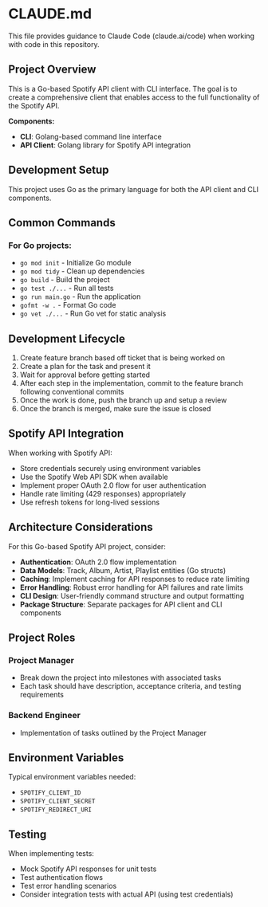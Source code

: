 # CLAUDE.md

This file provides guidance to Claude Code (claude.ai/code) when working with code in this repository.

## Project Overview

This is a Go-based Spotify API client with CLI interface. The goal is to create a comprehensive client that enables access to the full functionality of the Spotify API.

**Components:**
- **CLI**: Golang-based command line interface
- **API Client**: Golang library for Spotify API integration

## Development Setup

This project uses Go as the primary language for both the API client and CLI components.

## Common Commands

### For Go projects:
- `go mod init` - Initialize Go module
- `go mod tidy` - Clean up dependencies
- `go build` - Build the project
- `go test ./...` - Run all tests
- `go run main.go` - Run the application
- `gofmt -w .` - Format Go code
- `go vet ./...` - Run Go vet for static analysis

## Development Lifecycle

1. Create feature branch based off ticket that is being worked on
2. Create a plan for the task and present it
3. Wait for approval before getting started
4. After each step in the implementation, commit to the feature branch following conventional commits
5. Once the work is done, push the branch up and setup a review
6. Once the branch is merged, make sure the issue is closed

## Spotify API Integration

When working with Spotify API:

- Store credentials securely using environment variables
- Use the Spotify Web API SDK when available
- Implement proper OAuth 2.0 flow for user authentication
- Handle rate limiting (429 responses) appropriately
- Use refresh tokens for long-lived sessions

## Architecture Considerations

For this Go-based Spotify API project, consider:

- **Authentication**: OAuth 2.0 flow implementation
- **Data Models**: Track, Album, Artist, Playlist entities (Go structs)
- **Caching**: Implement caching for API responses to reduce rate limiting
- **Error Handling**: Robust error handling for API failures and rate limits
- **CLI Design**: User-friendly command structure and output formatting
- **Package Structure**: Separate packages for API client and CLI components

## Project Roles

### Project Manager
- Break down the project into milestones with associated tasks
- Each task should have description, acceptance criteria, and testing requirements

### Backend Engineer
- Implementation of tasks outlined by the Project Manager

## Environment Variables

Typical environment variables needed:
- `SPOTIFY_CLIENT_ID`
- `SPOTIFY_CLIENT_SECRET`
- `SPOTIFY_REDIRECT_URI`

## Testing

When implementing tests:
- Mock Spotify API responses for unit tests
- Test authentication flows
- Test error handling scenarios
- Consider integration tests with actual API (using test credentials)